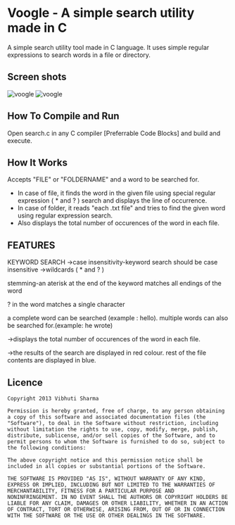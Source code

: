 Voogle - A simple search utility made in C
==========================================

A simple search utility tool made in C language. It uses simple regular expressions to search words in a file or directory.

Screen shots
------------
![voogle](http://s18.postimg.org/qrk3827wp/voogle.png "voogle")
![voogle](http://s21.postimg.org/h9oxa1xvr/voogle2.png "voogle")


How To Compile and Run
----------------------
Open search.c in any C compiler [Preferrable Code Blocks] and build and execute.


How It Works
-------------
 Accepts "FILE" or "FOLDERNAME" and a word to be searched for.
* In case of file, it finds the word in the given file using special regular expression  ( * and ? ) search and displays the line of occurrence.
* In case of folder, it reads "each .txt file" and tries to find the given word using regular expression search.
* Also displays the total number of occurences of the word in each file.


FEATURES
---------

KEYWORD SEARCH
->case insensitivity-keyword search should be case insensitive
->wildcards ( * and ? )

stemming-an aterisk at the end of the keyword 
matches all endings of the word

? in the word matches a single character

a complete word can be searched (example : hello).
multiple words can also be searched for.(example: he wrote)

->displays the total number of occurences of the word in each file.


->the results of the search are displayed in red colour.
rest of the file contents are displayed in blue.



Licence
-------

	Copyright 2013 Vibhuti Sharma

	Permission is hereby granted, free of charge, to any person obtaining
	a copy of this software and associated documentation files (the
	"Software"), to deal in the Software without restriction, including
	without limitation the rights to use, copy, modify, merge, publish,
	distribute, sublicense, and/or sell copies of the Software, and to
	permit persons to whom the Software is furnished to do so, subject to
	the following conditions:

	The above copyright notice and this permission notice shall be
	included in all copies or substantial portions of the Software.

	THE SOFTWARE IS PROVIDED "AS IS", WITHOUT WARRANTY OF ANY KIND,
	EXPRESS OR IMPLIED, INCLUDING BUT NOT LIMITED TO THE WARRANTIES OF
	MERCHANTABILITY, FITNESS FOR A PARTICULAR PURPOSE AND
	NONINFRINGEMENT. IN NO EVENT SHALL THE AUTHORS OR COPYRIGHT HOLDERS BE
	LIABLE FOR ANY CLAIM, DAMAGES OR OTHER LIABILITY, WHETHER IN AN ACTION
	OF CONTRACT, TORT OR OTHERWISE, ARISING FROM, OUT OF OR IN CONNECTION
	WITH THE SOFTWARE OR THE USE OR OTHER DEALINGS IN THE SOFTWARE.